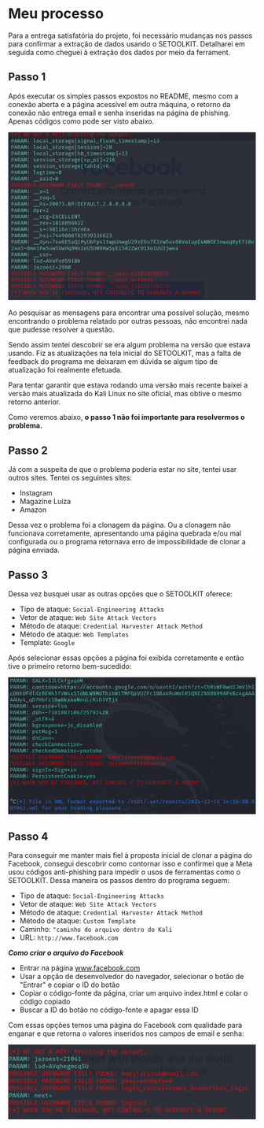 # Meu processo

Para a entrega satisfatória do projeto, foi necessário mudanças nos passos para confirmar a extração de dados usando o SETOOLKIT. Detalharei em seguida como cheguei à extração dos dados por meio da ferrament.

## Passo 1

Após executar os simples passos expostos no README, mesmo com a conexão aberta e a página acessível em outra máquina, o retorno da conexão não entrega email e senha inseridas na página de phishing. Apenas códigos como pode ser visto abaixo.

![erro](/erro.png)

Ao pesquisar as mensagens para encontrar uma possível solução, mesmo encontrando o problema relatado por outras pessoas, não encontrei nada que pudesse resolver a questão.

Sendo assim tentei descobrir se era algum problema na versão que estava usando. Fiz as atualizações na tela inicial do SETOOLKIT, mas a falta de feedback do programa me deixaram em dúvida se algum tipo de atualização foi realmente efetuada.

Para tentar garantir que estava rodando uma versão mais recente baixei a versão mais atualizada do Kali Linux no site oficial, mas obtive o mesmo retorno anterior.

Como veremos abaixo, **o passo 1 não foi importante para resolvermos o problema.**

## Passo 2

Já com a suspeita de que o problema poderia estar no site, tentei usar outros sites. Tentei os seguintes sites:
- Instagram
- Magazine Luiza
- Amazon

Dessa vez o problema foi a clonagem da página. Ou a clonagem não funcionava corretamente, apresentando uma página quebrada e/ou mal configurada ou o programa retornava erro de impossibilidade de clonar a página enviada.

## Passo 3

Dessa vez busquei usar as outras opções que o SETOOLKIT oferece:

- Tipo de ataque: ``` Social-Engineering Attacks ```
- Vetor de ataque: ``` Web Site Attack Vectors ```
- Método de ataque: ```Credential Harvester Attack Method ```
- Método de ataque: ``` Web Templates ```
- Template: ``` Google ```

Após selecionar essas opções a página foi exibida corretamente e então tive o primeiro retorno bem-sucedido:

![template_google](/template_google.png)

## Passo 4

Para conseguir me manter mais fiel à proposta inicial de clonar a página do Facebook, consegui descobrir como contornar isso e confirmei que a Meta usou códigos anti-phishing para impedir o usos de ferramentas como o SETOOLKIT. Dessa maneira os passos dentro do programa seguem:

- Tipo de ataque: ``` Social-Engineering Attacks ```
- Vetor de ataque: ``` Web Site Attack Vectors ```
- Método de ataque: ```Credential Harvester Attack Method ```
- Método de ataque: ``` Custom Template ```
- Caminho: ``` "caminho do arquivo dentro do Kali ```
- URL: ``` http://www.facebook.com ```

***Como criar o arquivo do Facebook***

- Entrar na página www.facebook.com
- Usar a opção de desenvolvedor do navegador, selecionar o botão de "Entrar" e copiar o ID do botão
- Copiar o código-fonte da página, criar um arquivo index.html e colar o código copiado
- Buscar a ID do botão no código-fonte e apagar essa ID

Com essas opções temos uma página do Facebook com qualidade para enganar e que retorna o valores inseridos nos campos de email e senha:

![custom_url](/custom_url.png)
